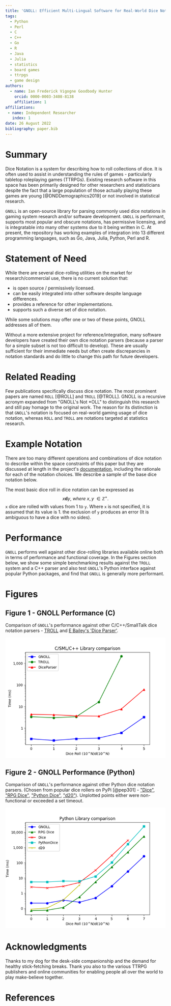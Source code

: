 ```yaml
---
title: 'GNOLL: Efficient Multi-Lingual Software for Real-World Dice Notation and Extensions'
tags:
  - Python
  - Perl
  - C
  - C++
  - Go
  - R
  - Java
  - Julia
  - statistics
  - board games
  - ttrpgs
  - game design
authors:
  - name: Ian Frederick Vigogne Goodbody Hunter
    orcid: 0000-0003-3408-8138
    affiliation: 1
affiliations:
 - name: Independent Researcher
   index: 1
date: 26 August 2022
bibliography: paper.bib
---
```


# Summary

Dice Notation is a system for describing how to roll collections of dice. It is often used to assist in understanding the rules of games - particularly tabletop roleplaying games (TTRPGs). Existing research software in this space has been primarily designed for other researchers and statisticians despite the fact that a large population of those actually playing these games are young [@DNDDemographics2019] or not involved in statistical research.

`GNOLL` is an open-source library for parsing commonly used dice notations in gaming system research and/or software development. `GNOLL` is performant, supports most popular and obscure notations, has permissive licensing, and is integratable into many other systems due to it being written in C. At present, the repository has working examples of integration into 13 different programming languages, such as Go, Java, Julia, Python, Perl and R.

# Statement of Need
While there are several dice-rolling utilities on the market for research/commercial use, there is no current solution that:

- is open source / permissively licensed.
- can be easily integrated into other software despite language differences.
- provides a reference for other implementations.
- supports such a diverse set of dice notation.

While some solutions may offer one or two of these points, GNOLL addresses all of them.

Without a more extensive project for reference/integration, many software developers have created their own dice notation parsers (because a parser for a simple subset is not too difficult to develop). These are usually sufficient for their immediate needs but often create discrepancies in notation standards and do little to change this path for future developers.

# Related Reading

Few publications specifically discuss dice notation. The most prominent papers are named `ROLL` [@ROLL] and `TROLL` [@TROLL]. GNOLL is a recursive acronym expanded from "GNOLL's Not *OLL" to distinguish this research and still pay homage to the original work. The reason for its distinction is that `GNOLL`'s notation is focused on real-world gaming usage of dice notation, whereas `ROLL` and `TROLL` are notations targeted at statistics research.

# Example Notation

There are too many different operations and combinations of dice notation to describe within the space constraints of this paper but they are discussed at length in the project's [documentation](https://ianhunter.ie/GNOLL/), including the rationale for each of the notation choices. We describe a sample of the base dice notation below.

The most basic dice roll in dice notation can be expressed as $$ x\textbf{d}y,\ where\ x,y\ \in{} \mathbb{Z}^{+}. $$ `x` dice are rolled with values from 1 to `y`. Where `x` is not specified, it is assumed that its value is 1. the exclusion of `y` produces an error (It is ambiguous to have a dice with no sides).

# Performance
`GNOLL` performs well against other dice-rolling libraries available online both in terms of performance and functional coverage. In the Figures section below, we show some simple benchmarking results against the `TROLL` system and a C++ parser and also test `GNOLL`'s Python interface against popular Python packages, and find that `GNOLL` is generally more performant. 

# Figures
## Figure 1 - GNOLL Performance (C)

Comparison of `GNOLL`'s performance against other C/C++/SmallTalk dice notation parsers - [TROLL](http://hjemmesider.diku.dk/~torbenm/Troll/) and [E Bailey's 'Dice Parser'](https://github.com/EBailey67/DiceParser).

![A graph showing GNOLL's performance on different sizes of dice rolls. It is faster than TROLL and DiceParser on each tick](C++.PNG)

## Figure 2 - GNOLL Performance (Python)

Comparison of `GNOLL`'s performance against other Python dice notation parsers. (Chosen from popular dice rollers on PyPi [@pep301] - ["Dice"](https://pypi.org/project/dice/), ["RPG Dice"](https://pypi.org/project/rpg-dice/), ["Python Dice"](https://pypi.org/project/python-dice/), ["d20"](https://pypi.org/project/d20/)). Unplotted points either were non-functional or exceeded a set timeout.

![A graph showing GNOLL's performance (via Python binding) on different sizes of dice rolls. It slightly underperforms for small sizes, but is faster than other Python libraries for large sizes.](py.PNG)

# Acknowledgments
Thanks to my dog for the desk-side companionship and the demand for healthy stick-fetching breaks.
Thank you also to the various TTRPG publishers and online communities for enabling people all over the world to play make-believe together.

# References
